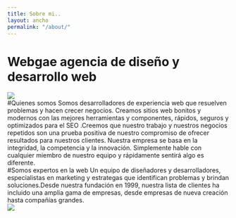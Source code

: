 ```yaml
---
title: Sobre mi..
layout: ancho
permalink: "/about/"
---
```


# Webgae agencia de diseño y desarrollo web
<div class="large-space"></div>
<article>
<div class="grid large-space no-padding center-align middle-align">
  <div class="s12 m6 l6">
    <img  class="responsive small top-round" src="https://1.bp.blogspot.com/-v772eY-l4vQ/XuUul0-k3NI/AAAAAAABmzM/7zQZyDDr_Xou0_pDwG-GbQSy8RDxDU43QCK4BGAsYHg/s320/Devices-bro.png">
  </div>
  <div class="s12 m6 l6">
    #Quienes somos
    Somos desarrolladores de experiencia web que resuelven problemas y hacen crecer negocios.
Creamos sitios web bonitos y modernos con las mejores herramientas y componentes, rápidos, seguros y optimizados para el SEO .Creemos que nuestro trabajo y nuestros negocios repetidos son una prueba positiva de nuestro compromiso de ofrecer resultados para nuestros clientes.
Nuestra empresa se basa en la integridad, la competencia y la innovación. Simplemente hable con cualquier miembro de nuestro equipo y rápidamente sentirá algo es diferente.
  </div>
  </article>
</div>
<div class="large-space"></div>
<div class="grid large-space no-padding center-align middle-align">
  <div class="s12 m6 l6">
    #Somos expertos en la web
    Un equipo de diseñadores y desarrolladores, especialistas en marketing y estrategas que identifican problemas y brindan soluciones.Desde nuestra fundación en 1999, nuestra lista de clientes ha incluido una amplia gama de empresas, desde empresas de nueva creación hasta compañías grandes.
  </div>
  <div class="s12 m6 l6">
    <img  class="responsive small top-round" src="https://3.bp.blogspot.com/-Fu0-HjOZgBI/XqIO7ey4vfI/AAAAAAABiv8/ePTbd_o_fnwzDCE7Nsx2IsswJhVYuqZLQCLcBGAsYHQ/s1600/pale-list-is-empty.png">
  </div>
</div>
<div class="large-space"></div>
